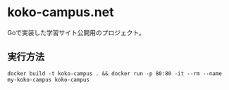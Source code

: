 # koko-campus.net

Goで実装した学習サイト公開用のプロジェクト。  

## 実行方法

```shell
docker build -t koko-campus . && docker run -p 80:80 -it --rm --name my-koko-campus koko-campus
```
